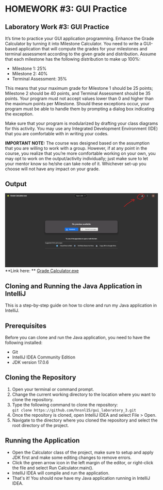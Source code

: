# HOMEWORK #3: GUI Practice

## Laboratory Work #3: GUI Practice

It’s time to practice your GUI application programming. Enhance the Grade Calculator by turning it into Milestone
Calculator. You need to write a GUI-based application that will compute the grades for your milestones and terminal
assessment according to the given grade and distribution.
Assume that each milestone has the following distribution to make up 100%:

- Milestone 1: 25%
- Milestone 2: 40%
- Terminal Assessment: 35%

This means that your maximum grade for Milestone 1 should be 25 points; Milestone 2 should be 40 points, and Terminal
Assessment should be 35 points. Your program must not accept values lower than 0 and higher than the maximum points per
Milestone. Should these exceptions occur, your program must be able to handle them by prompting a dialog box indicating
the exception.

Make sure that your program is modularized by drafting your class diagrams for this activity. You may use any Integrated
Development Environment (IDE) that you are comfortable with in writing your codes.

**IMPORTANT NOTE:** The course was designed based on the assumption that you are willing to work with a group. However,
if at any point in the course, you realize that you’re more comfortable working on your own, you may opt to work on the
output/activity individually; just make sure to let your mentor know so he/she can take note of it. Whichever set-up you
choose will not have any impact on your grade.

## Output

![Download Exe](downloadexepng.png "Download exe png")<br/>
**Link here:
** [Grade Calculator.exe](https://drive.google.com/file/d/18pwjwg9Ms2e2xpt9EqFIm9VM3Eucrtc8/view?usp=sharing)

## Cloning and Running the Java Application in IntelliJ

This is a step-by-step guide on how to clone and run my Java application in IntelliJ.

## Prerequisites

Before you can clone and run the Java application, you need to have the following installed:

- Git
- IntelliJ IDEA Community Edition
- JDK version 17.0.6

## Cloning the Repository

1. Open your terminal or command prompt.
2. Change the current working directory to the location where you want to clone the repository.
3. Type the following command to clone the repository:<br/>
   ```git clone https://github.com/hnsnl15/gui_laboratory_3.git```
4. Once the repository is cloned, open IntelliJ IDEA and select File > Open.
5. Navigate to the directory where you cloned the repository and select the root directory of the project.

## Running the Application

- Open the Calculator class of the project, make sure to setup and apply JDK first and make some editing changes to
  remove errors.
- Click the green arrow icon in the left margin of the editor, or right-click the file and select Run Calculator.main().
- IntelliJ IDEA will compile and run the application.
- That's it! You should now have my Java application running in IntelliJ IDEA.
